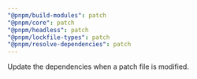 ```yaml
---
"@pnpm/build-modules": patch
"@pnpm/core": patch
"@pnpm/headless": patch
"@pnpm/lockfile-types": patch
"@pnpm/resolve-dependencies": patch
---
```


Update the dependencies when a patch file is modified.
